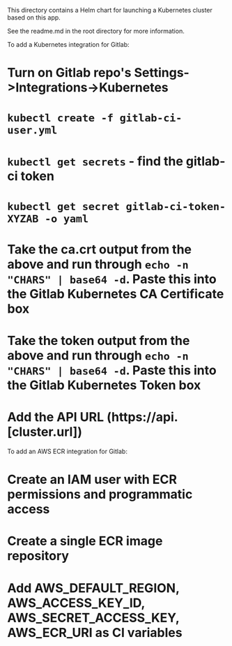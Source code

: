 This directory contains a Helm chart for launching a Kubernetes cluster based on this app.

See the readme.md in the root directory for more information.

To add a Kubernetes integration for Gitlab:

# Turn on Gitlab repo's Settings->Integrations->Kubernetes
# `kubectl create -f gitlab-ci-user.yml`
# `kubectl get secrets` - find the gitlab-ci token
# `kubectl get secret gitlab-ci-token-XYZAB -o yaml`
# Take the ca.crt output from the above and run through `echo -n "CHARS" | base64 -d`. Paste this into the Gitlab Kubernetes CA Certificate box
# Take the token output from the above and run through `echo -n "CHARS" | base64 -d`. Paste this into the Gitlab Kubernetes Token box
# Add the API URL (https://api.[cluster.url])

To add an AWS ECR integration for Gitlab:

# Create an IAM user with ECR permissions and programmatic access
# Create a single ECR image repository
# Add AWS_DEFAULT_REGION, AWS_ACCESS_KEY_ID, AWS_SECRET_ACCESS_KEY, AWS_ECR_URI as CI variables
